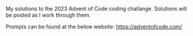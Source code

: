 My solutions to the 2023 Advent of Code coding challange. Solutions will be posted as I work through them.

Prompts can be found at the below website:
https://adventofcode.com/
